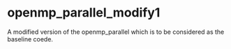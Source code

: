 # openmp_parallel_modify1
A modified version of the openmp_parallel which is to be considered as the baseline coede.
